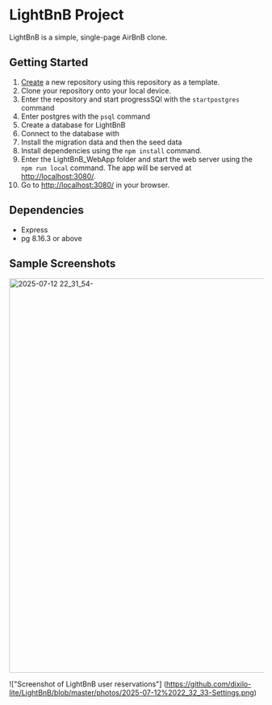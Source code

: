# LightBnB Project

LightBnB is a simple, single-page AirBnB clone.

## Getting Started

1. [Create](https://docs.github.com/en/repositories/creating-and-managing-repositories/creating-a-repository-from-a-template) a new repository using this repository as a template.
2. Clone your repository onto your local device.
3. Enter the repository and start progressSQl with the `startpostgres` command
4. Enter postgres with the `psql` command
5. Create a database for LightBnB
6. Connect to the database with 
7. Install the migration data and then the seed data
8. Install dependencies using the `npm install` command.
9. Enter the LightBnB_WebApp folder and start the web server using the `npm run local` command. The app will be served at <http://localhost:3080/>.
4. Go to <http://localhost:3080/> in your browser.

## Dependencies

- Express
- pg 8.16.3 or above


## Sample Screenshots

<img width="1868" height="782" alt="2025-07-12 22_31_54-" src="https://github.com/user-attachments/assets/9eb7d2de-b69a-4159-9002-a115a16b37d8" />

!["Screenshot of LightBnB user reservations"] (https://github.com/dixilo-lite/LightBnB/blob/master/photos/2025-07-12%2022_32_33-Settings.png)
